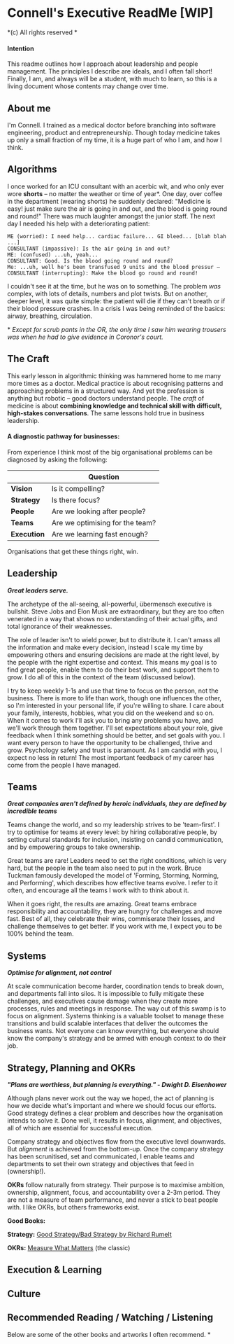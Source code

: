 # Connell's Executive ReadMe [WIP] 

*(c) All rights reserved *


#### Intention
This readme outlines how I approach about leadership and people management. The principles I describe are ideals, and I often fall short! Finally, I am, and always will be a student, with much to learn, so this is a living document whose contents may change over time.



## About me
I'm Connell. I trained as a medical doctor before branching into software engineering, product and entrepreneurship. Though today medicine takes up only a small fraction of my time, it is a huge part of who I am, and how I think. 


## Algorithms

I once worked for an ICU consultant with an acerbic wit, and who only ever wore __shorts__ – no matter the weather or time of year*. One day, over coffee in the department (wearing shorts) he suddenly declared: "Medicine is easy! just make sure the air is going in and out, and the blood is going round and round!" There was much laughter amongst the junior staff. The next day I needed his help with a deteriorating patient:


```
ME (worried): I need help... cardiac failure... GI bleed... [blah blah ...]
CONSULTANT (impassive): Is the air going in and out?
ME: (confused) ...uh, yeah...
CONSULTANT: Good. Is the blood going round and round?
Me: ...uh, well he's been transfused 9 units and the blood pressur –
CONSULTANT (interrupting): Make the blood go round and round!
```


I couldn't see it at the time, but he was on to something. The problem *was* complex, with lots of details, numbers and plot twists. But on another, deeper level, it was quite simple: the patient will die if they can't breath or if their blood pressure crashes. In a crisis I was being reminded of the basics: airway, breathing, circulation. 

\* *Except for scrub pants in the OR, the only time I saw him wearing trousers was when he had to give evidence in Coronor's court.*



## The Craft

This early lesson in algorithmic thinking was hammered home to me many more times as a doctor. Medical practice is about recognising patterns and approaching problems in a structured way. And yet the profession is anything but robotic – good doctors understand people. The *craft* of medicine is about __combining knowledge and technical skill with difficult, high-stakes conversations__. The same lessons hold true in business leadership.

#### A diagnostic pathway for businesses:
From experience I think most of the big organisational problems can be diagnosed by asking the following:

|               | Question                        |
| --------------|---------------------------------|
| __Vision__    | Is it compelling?               |
| __Strategy__  | Is there focus?                 |
| __People__    | Are we looking after people?    |
| __Teams__     | Are we optimising for the team? |
| __Execution__ | Are we learning fast enough?    |


Organisations that get these things right, win.




## Leadership
*__Great leaders serve.__*

The archetype of the all-seeing, all-powerful, übermensch executive is bullshit. Steve Jobs and Elon Musk are extraordinary, but they are too often venerated in a way that shows no understanding of their actual gifts, and total ignorance of their weaknesses. 

The role of leader isn't to wield power, but to distribute it. I can't amass all the information and make every decision, instead I scale my time by empowering others and ensuring decisions are made at the right level, by the people with the right expertise and context. This means my goal is to find great people, enable them to do their best work, and support them to grow. I do all of this in the context of the team (discussed below).

I try to keep weekly 1-1s and use that time to focus on the person, not the business. There is more to life than work, though one influences the other, so I'm interested in your personal life, if you're willing to share. I care about your family, interests, hobbies, what you did on the weekend and so on. When it comes to work I'll ask you to bring any problems you have, and we'll work through them together. I'll set expectations about your role, give feedback when I think something should be better, and set goals with you. I want every person to have the opportunity to be challenged, thrive and grow. Psychology safety and trust is paramount. As I am candid with you, I expect no less in return! The most important feedback of my career has come from the people I have managed.


## Teams

*__Great companies aren't defined by heroic individuals, they are defined by incredible teams__*

Teams change the world, and so my leadership strives to be 'team-first'. I try to optimise for teams at every level: by hiring collaborative people, by setting cultural standards for inclusion, insisting on candid communication, and by empowering groups to take ownership.

Great teams are rare! Leaders need to set the right conditions, which is very hard, but the people in the team also need to put in the work. Bruce Tuckman famously developed the model of 'Forming, Storming, Norming, and Performing', which describes how effective teams evolve. I refer to it often, and encourage all the teams I work with to think about it.

When it goes right, the results are amazing. Great teams embrace responsibility and accountability, they are hungry for challenges and move fast. Best of all, they celebrate their wins, commiserate their losses, and challenge themselves to get better. If you work with me, I expect you to be 100% behind the team.


## Systems

*__Optimise for alignment, not control__*

At scale communication become harder, coordination tends to break down, and departments fall into silos. It is impossible to fully mitigate these challenges, and executives cause damage when they create more processes, rules and meetings in response. The way out of this swamp is to focus on alignment. Systems thinking is a valuable toolset to manage these transitions and build scalable interfaces that deliver the outcomes the business wants. Not everyone can know everything, but everyone should know the company's strategy and be armed with enough context to do their job.



## Strategy, Planning and OKRs

*__"Plans are worthless, but planning is everything." - Dwight D. Eisenhower__*

Although plans never work out the way we hoped, the act of planning is how we decide what's important and where we should focus our efforts. Good strategy defines a clear problem and describes how the organisation intends to solve it. Done well, it results in focus, alignment, and objectives, all of which are essential for successful execution. 

Company strategy and objectives flow from the executive level downwards. But *alignment* is achieved from the bottom-up. Once the company strategy has been scrunitised, set and communicated, I enable teams and departments to set their own strategy and objectives that feed in (ownership!). 

__OKRs__ follow naturally from strategy. Their purpose is to maximise ambition, ownership, alignment, focus, and accountability over a 2-3m period. They are not a measure of team performance, and never a stick to beat people with. I like OKRs, but others frameworks exist.

__Good Books:__

 __Strategy:__ [Good Strategy/Bad Strategy by Richard Rumelt](https://www.amazon.co.uk/Good-Strategy-Bad-Difference-Matters/dp/1846684811 "Amazon Link")
 
__OKRs:__ [Measure What Matters](https://www.amazon.co.uk/Measure-What-Matters-Simple-Drives/dp/B07JKF24C1/ "Amazon Link") (the classic)


## Execution & Learning


## Culture


## Recommended Reading / Watching / Listening
Below are some of the other books and artworks I often recommend.
* 


